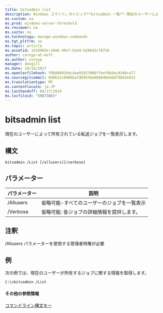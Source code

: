 ```yaml
---
title: bitsadmin list
description: Windows コマンド」のトピック**bitsadmin 一覧**-現在のユーザーによって所有されている転送ジョブを一覧表示します。
ms.custom: na
ms.prod: windows-server-threshold
ms.reviewer: na
ms.suite: na
ms.technology: manage-windows-commands
ms.tgt_pltfrm: na
ms.topic: article
ms.assetid: 1416965e-e0e6-49cf-b1d4-b286d3cf8716
author: coreyp-at-msft
ms.author: coreyp
manager: dongill
ms.date: 10/16/2017
ms.openlocfilehash: f0b88001b9c4ae01b57006ffeef66dec0348ca77
ms.sourcegitcommit: 0d0b32c8986ba7db9536e0b8648d4ddf9b03e452
ms.translationtype: MT
ms.contentlocale: ja-JP
ms.lasthandoff: 04/17/2019
ms.locfileid: "59873863"
---
```

# <a name="bitsadmin-list"></a>bitsadmin list



現在のユーザーによって所有されている転送ジョブを一覧表示します。

## <a name="syntax"></a>構文

```
bitsadmin /List [/allusers][/verbose]
```

## <a name="parameters"></a>パラメーター

|パラメーター|説明|
|---------|-----------|
|/Allusers|省略可能-すべてのユーザーのジョブを一覧表示|
|/Verbose|省略可能: 各ジョブの詳細情報を提供します。|

## <a name="remarks"></a>注釈

/Allusers パラメーターを使用する管理者特権が必要

## <a name="BKMK_examples"></a>例

次の例では、現在のユーザーが所有するジョブに関する情報を取得します。
```
C:\>bitsadmin /List 
```

#### <a name="additional-references"></a>その他の参照情報

[コマンドライン構文キー](command-line-syntax-key.md)